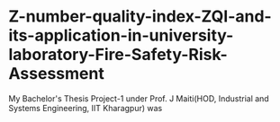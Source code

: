 # Z-number-quality-index-ZQI-and-its-application-in-university-laboratory-Fire-Safety-Risk-Assessment
My Bachelor's Thesis Project-1 under Prof. J Maiti(HOD, Industrial and Systems Engineering, IIT Kharagpur) was 
